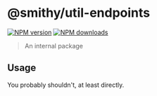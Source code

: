 # @smithy/util-endpoints

[![NPM version](https://img.shields.io/npm/v/@smithy/util-endpoints/latest.svg)](https://www.npmjs.com/package/@smithy/util-endpoints)
[![NPM downloads](https://img.shields.io/npm/dm/@smithy/util-endpoints.svg)](https://www.npmjs.com/package/@smithy/util-endpoints)

> An internal package

## Usage

You probably shouldn't, at least directly.

